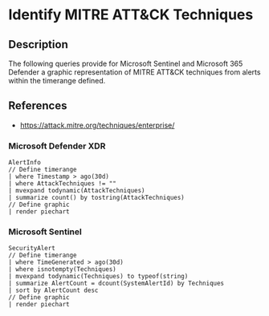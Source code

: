 # Identify MITRE ATT&CK Techniques

## Description

The following queries provide for Microsoft Sentinel and Microsoft 365 Defender a graphic representation of MITRE ATT&CK techniques from alerts within the timerange defined.

## References
- https://attack.mitre.org/techniques/enterprise/

### Microsoft Defender XDR
```
AlertInfo
// Define timerange
| where Timestamp > ago(30d)
| where AttackTechniques != ""
| mvexpand todynamic(AttackTechniques)
| summarize count() by tostring(AttackTechniques)
// Define graphic
| render piechart 
```
### Microsoft Sentinel
```
SecurityAlert
// Define timerange
| where TimeGenerated > ago(30d)
| where isnotempty(Techniques)
| mvexpand todynamic(Techniques) to typeof(string)
| summarize AlertCount = dcount(SystemAlertId) by Techniques
| sort by AlertCount desc
// Define graphic
| render piechart 
```
